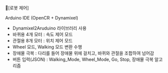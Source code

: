 🤖[로봇 제어]

Arduino IDE (OpenCR + Dynamixel)

- Dynamixel2Aruduino 라이브러리 사용
- 바퀴용 4개 모터 : 속도 제어 모드
- 관절용 8개 모터 : 위치 제어 모드
- Wheel 모드, Walking 모드 변환 수행
- 장애물 극복 : 다리를 들어 장애물 위에 걸치고, 바퀴와 관절을 조합하여 넘어감
- 버튼 입력(JSON) : Walking_Mode, Wheel_Mode, Go, Stop, 장애물 극복 알고리즘
